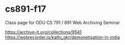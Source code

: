 # cs891-f17
Class page for ODU CS 791 / 891 Web Archiving Seminar

https://archive-it.org/collections/9541
https://webrecorder.io/kathi_gkr/demonetisation-in-india
